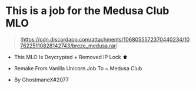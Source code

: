 # This is a job for the Medusa Club MLO
> (https://cdn.discordapp.com/attachments/1068055572370440234/1076225110828142743/breze_medusa.rar)
- This MLO Is Deycrypted + Removed IP Lock ⬆️



- Remake From Vanilla Unicorn Job To ~ Medusa Club
- By GhostmaneX#2077
